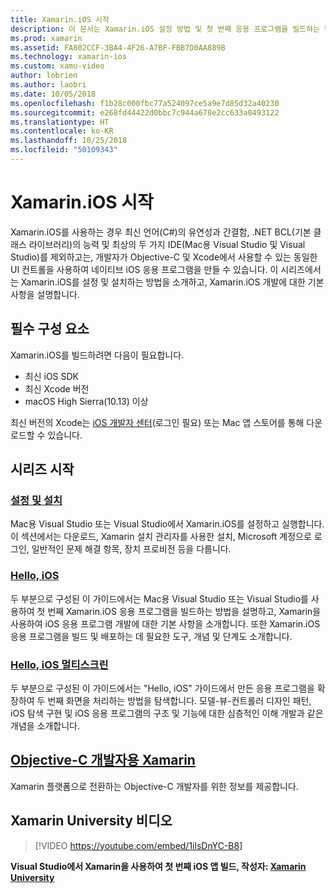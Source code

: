 ```yaml
---
title: Xamarin.iOS 시작
description: 이 문서는 Xamarin.iOS 설정 방법 및 첫 번째 응용 프로그램을 빌드하는 방법을 설명하고, Xamarin에 대한 정보를 Objective-C 개발자에게 제공하는 설명서로 연결합니다.
ms.prod: xamarin
ms.assetid: FA802CCF-3BA4-4F26-A7BF-FBB7D0AA889B
ms.technology: xamarin-ios
ms.custom: xamu-video
author: lobrien
ms.author: laobri
ms.date: 10/05/2018
ms.openlocfilehash: f1b28c000fbc77a524097ce5a9e7d85d32a40230
ms.sourcegitcommit: e268fd44422d0bbc7c944a678e2cc633a0493122
ms.translationtype: HT
ms.contentlocale: ko-KR
ms.lasthandoff: 10/25/2018
ms.locfileid: "50109343"
---
```

# <a name="get-started-with-xamarinios"></a>Xamarin.iOS 시작

Xamarin.iOS를 사용하는 경우 최신 언어(C#)의 유연성과 간결함, .NET BCL(기본 클래스 라이브러리)의 능력 및 최상의 두 가지 IDE(Mac용 Visual Studio 및 Visual Studio)를 제외하고는, 개발자가 Objective-C 및 Xcode에서 사용할 수 있는 동일한 UI 컨트롤을 사용하여 네이티브 iOS 응용 프로그램을 만들 수 있습니다. 이 시리즈에서는 Xamarin.iOS를 설정 및 설치하는 방법을 소개하고, Xamarin.iOS 개발에 대한 기본 사항을 설명합니다.

## <a name="required-components"></a>필수 구성 요소

Xamarin.iOS를 빌드하려면 다음이 필요합니다.

- 최신 iOS SDK
- 최신 Xcode 버전
- macOS High Sierra(10.13) 이상

최신 버전의 Xcode는 [iOS 개발자 센터](https://developer.apple.com/devcenter/ios/index.action#downloads)(로그인 필요) 또는 Mac 앱 스토어를 통해 다운로드할 수 있습니다.

## <a name="getting-started-series"></a>시리즈 시작

### <a name="setup-and-installationiosget-startedinstallationindexmd"></a>[설정 및 설치](~/ios/get-started/installation/index.md)

Mac용 Visual Studio 또는 Visual Studio에서 Xamarin.iOS를 설정하고 실행합니다. 이 섹션에서는 다운로드, Xamarin 설치 관리자를 사용한 설치, Microsoft 계정으로 로그인, 일반적인 문제 해결 항목, 장치 프로비전 등을 다룹니다.

### <a name="hello-iosiosget-startedhello-iosindexmd"></a>[Hello, iOS](~/ios/get-started/hello-ios/index.md)

두 부분으로 구성된 이 가이드에서는 Mac용 Visual Studio 또는 Visual Studio를 사용하여 첫 번째 Xamarin.iOS 응용 프로그램을 빌드하는 방법을 설명하고, Xamarin을 사용하여 iOS 응용 프로그램 개발에 대한 기본 사항을 소개합니다. 또한 Xamarin.iOS 응용 프로그램을 빌드 및 배포하는 데 필요한 도구, 개념 및 단계도 소개합니다.

### <a name="hello-ios-multiscreeniosget-startedhello-ios-multiscreenindexmd"></a>[Hello, iOS 멀티스크린](~/ios/get-started/hello-ios-multiscreen/index.md)

두 부분으로 구성된 이 가이드에서는 "Hello, iOS" 가이드에서 만든 응용 프로그램을 확장하여 두 번째 화면을 처리하는 방법을 탐색합니다. 모델-뷰-컨트롤러 디자인 패턴, iOS 탐색 구현 및 iOS 응용 프로그램의 구조 및 기능에 대한 심층적인 이해 개발과 같은 개념을 소개합니다.

## <a name="xamarin-for-objective-c-developersobjective-c-developersindexmd"></a>[Objective-C 개발자용 Xamarin](objective-c-developers/index.md)

Xamarin 플랫폼으로 전환하는 Objective-C 개발자를 위한 정보를 제공합니다.

## <a name="xamarin-university-video"></a>Xamarin University 비디오

> [!VIDEO https://youtube.com/embed/1ilsDnYC-B8]

**Visual Studio에서 Xamarin을 사용하여 첫 번째 iOS 앱 빌드, 작성자: [Xamarin University](https://university.xamarin.com)**